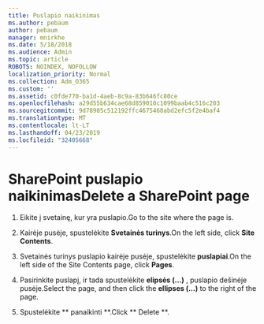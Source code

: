 ```yaml
---
title: Puslapio naikinimas
ms.author: pebaum
author: pebaum
manager: mnirkhe
ms.date: 5/18/2018
ms.audience: Admin
ms.topic: article
ROBOTS: NOINDEX, NOFOLLOW
localization_priority: Normal
ms.collection: Adm_O365
ms.custom: ''
ms.assetid: c0fde770-ba1d-4aeb-8c9a-83b646fc80ce
ms.openlocfilehash: a29d55b634cae68d859010c1099baab4c516c203
ms.sourcegitcommit: 9d78905c512192ffc4675468abd2efc5f2e4baf4
ms.translationtype: MT
ms.contentlocale: lt-LT
ms.lasthandoff: 04/23/2019
ms.locfileid: "32405668"
---
```

# <a name="delete-a-sharepoint-page"></a><span data-ttu-id="73bd7-102">SharePoint puslapio naikinimas</span><span class="sxs-lookup"><span data-stu-id="73bd7-102">Delete a SharePoint page</span></span>

1. <span data-ttu-id="73bd7-103">Eikite į svetainę, kur yra puslapio.</span><span class="sxs-lookup"><span data-stu-id="73bd7-103">Go to the site where the page is.</span></span>
    
2. <span data-ttu-id="73bd7-104">Kairėje pusėje, spustelėkite **Svetainės turinys**.</span><span class="sxs-lookup"><span data-stu-id="73bd7-104">On the left side, click **Site Contents**.</span></span> 
    
3. <span data-ttu-id="73bd7-105">Svetainės turinys puslapio kairėje pusėje, spustelėkite **puslapiai**.</span><span class="sxs-lookup"><span data-stu-id="73bd7-105">On the left side of the Site Contents page, click **Pages**.</span></span> 
    
4. <span data-ttu-id="73bd7-106">Pasirinkite puslapį, ir tada spustelėkite **elipsės (...)** , puslapio dešinėje pusėje.</span><span class="sxs-lookup"><span data-stu-id="73bd7-106">Select the page, and then click the **ellipses (...)** to the right of the page.</span></span> 
    
5. <span data-ttu-id="73bd7-107">Spustelėkite \*\* panaikinti \*\*.</span><span class="sxs-lookup"><span data-stu-id="73bd7-107">Click \*\* Delete \*\*.</span></span> 
    

